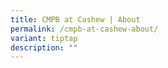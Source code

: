 ```yaml
---
title: CMPB at Cashew | About
permalink: /cmpb-at-cashew-about/
variant: tiptap
description: ""
---
```

